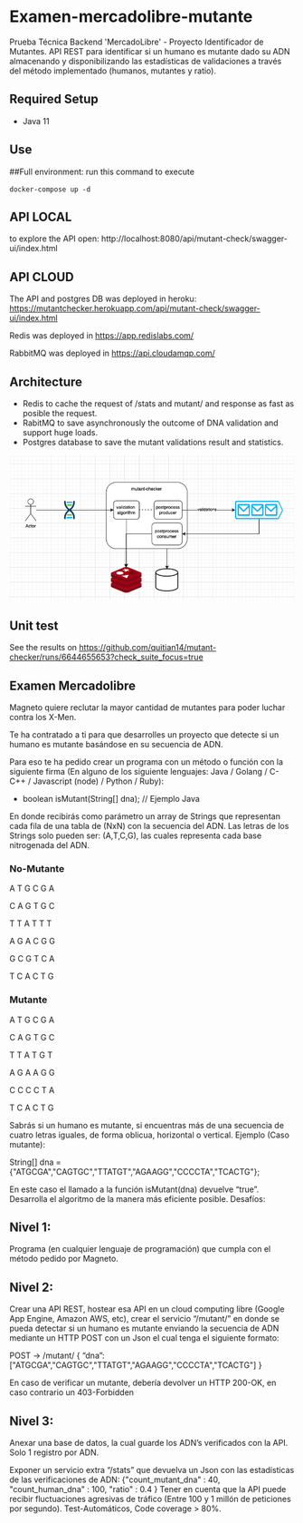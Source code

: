 # Examen-mercadolibre-mutante
Prueba Técnica Backend 'MercadoLibre' - Proyecto Identificador de Mutantes. API REST para identificar si un humano es mutante dado su ADN  almacenando y disponibilizando las estadísticas de validaciones a través del método implementado (humanos, mutantes y ratio).
## Required Setup
* Java 11

## Use

##Full environment:
run this command to execute
```
docker-compose up -d
```
## API LOCAL
to explore the API open:
http://localhost:8080/api/mutant-check/swagger-ui/index.html

## API CLOUD
The API and postgres DB was deployed in heroku: https://mutantchecker.herokuapp.com/api/mutant-check/swagger-ui/index.html

Redis was deployed in https://app.redislabs.com/

RabbitMQ was deployed in https://api.cloudamqp.com/ 

## Architecture

* Redis to cache the request of /stats and mutant/ and response as fast as posible the request.
* RabitMQ to save asynchronously the outcome of DNA validation and support huge loads.
* Postgres database to save the mutant validations result and statistics.

![Drag Racing](architecture.png)

## Unit test
See the results on https://github.com/quitian14/mutant-checker/runs/6644655653?check_suite_focus=true

## Examen Mercadolibre
Magneto quiere reclutar la mayor cantidad de mutantes para poder luchar
contra los X-Men.

Te ha contratado a ti para que desarrolles un proyecto que detecte si un
humano es mutante basándose en su secuencia de ADN.

Para eso te ha pedido crear un programa con un método o función con la siguiente firma (En
alguno de los siguiente lenguajes: Java / Golang / C-C++ / Javascript (node) / Python / Ruby):
* boolean isMutant(String[] dna); // Ejemplo Java

En donde recibirás como parámetro un array de Strings que representan cada fila de una tabla
de (NxN) con la secuencia del ADN. Las letras de los Strings solo pueden ser: (A,T,C,G), las
cuales representa cada base nitrogenada del ADN.

### No-Mutante
A T G C G A

C A G T G C

T T A T T T

A G A C G G

G C G T C A

T C A C T G


### Mutante
A T G C G A

C A G T G C

T T A T G T

A G A A G G

C C C C T A

T C A C T G



Sabrás si un humano es mutante, si encuentras más de una secuencia de cuatro letras
iguales​, de forma oblicua, horizontal o vertical.
Ejemplo (Caso mutante):

String[] dna = {"ATGCGA","CAGTGC","TTATGT","AGAAGG","CCCCTA","TCACTG"};


En este caso el llamado a la función isMutant(dna) devuelve “true”.
Desarrolla el algoritmo de la manera más eficiente posible.
Desafíos:


## Nivel 1:
Programa (en cualquier lenguaje de programación) que cumpla con el método pedido por
Magneto.

## Nivel 2:
Crear una API REST, hostear esa API en un cloud computing libre (Google App Engine,
Amazon AWS, etc), crear el servicio “/mutant/” en donde se pueda detectar si un humano es
mutante enviando la secuencia de ADN mediante un HTTP POST con un Json el cual tenga el
siguiente formato:

POST → /mutant/
{
“dna”:["ATGCGA","CAGTGC","TTATGT","AGAAGG","CCCCTA","TCACTG"]
}

En caso de verificar un mutante, debería devolver un HTTP 200-OK, en caso contrario un
403-Forbidden

## Nivel 3:
Anexar una base de datos, la cual guarde los ADN’s verificados con la API.
Solo 1 registro por ADN.

Exponer un servicio extra “/stats” que devuelva un Json con las estadísticas de las
verificaciones de ADN: {"count_mutant_dna" : 40, "count_human_dna" : 100, "ratio" : 0.4 }
Tener en cuenta que la API puede recibir fluctuaciones agresivas de tráfico (Entre 100 y 1
millón de peticiones por segundo).
Test-Automáticos, Code coverage > 80%.


